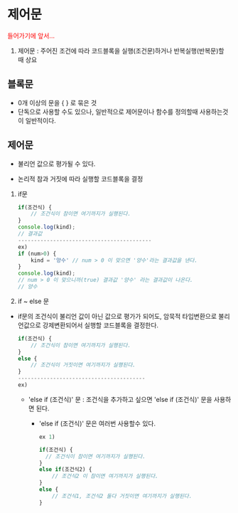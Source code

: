 #  제어문

<p style="color:red";> 들어가기에 앞서...</p>

1. 제어문 : 주어진 조건에 따라 코드블록을 실행(조건문)하거나 반복실행(반복문)할 때 상요

   

## 블록문

- 0개 이상의 문을 { } 로 묶은 것
- 단독으로 사용할 수도 있으나, 일반적으로 제어문이나 함수를 정의할때 사용하는것이 일반적이다.



## 제어문

- 불리언 값으로 평가될 수 있다. 

- 논리적 참과 거짓에 따라 실행할 코드블록을 결정

1. if문 

   ```javascript
   if(조건식) {
       // 조건식이 참이면 여기까지가 실행된다.
   }
   console.log(kind); 
   // 결과값
   ------------------------------------------
   ex)
   if (num>0) {
       kind = '양수' // num > 0 이 맞으면 '양수'라는 결과값을 낸다.
   }
   console.log(kind);
   // num > 0 이 맞으니까(true) 결과값 '양수' 라는 결과값이 나온다.
   // 양수
   ```

2. if ~ else 문

- if문의 조건식이 불리언 값이 아닌 값으로 평가가 되어도, 암묵적 타입변환으로 불리언값으로 강제변환되어서 실행할 코드블록을 결정한다.

  ```javascript
  if(조건식) { 
      // 조건식이 참이면 여기까지가 실행된다. 
  }
  else {
      // 조건식이 거짓이면 여기까지가 실행된다.
  }
  ----------------------------------------
  ex)
  ```

  - 'else if (조건식)' 문 : 조건식을 추가하고 싶으면 'else if (조건식)' 문을 사용하면 된다.  

    - 'else if (조건식)' 문은 여러번 사용할수 있다. 

      ```javascript
      ex 1)
      
      if(조건식) {
      	// 조건식이 참이면 여기까지가 실행된다.
      }
      else if(조건식2) {
          // 조건식2 이 참이면 여기까지가 실행된다.
      }
      else {
          // 조건식1, 조건식2 둘다 거짓이면 여기까지가 실행된다.
      }
      ```

      

  













